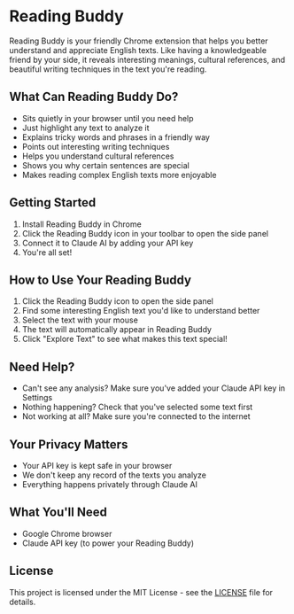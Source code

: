# Reading Buddy 

Reading Buddy is your friendly Chrome extension that helps you better understand and appreciate English texts. Like having a knowledgeable friend by your side, it reveals interesting meanings, cultural references, and beautiful writing techniques in the text you're reading.

## What Can Reading Buddy Do?

- Sits quietly in your browser until you need help
- Just highlight any text to analyze it
- Explains tricky words and phrases in a friendly way
- Points out interesting writing techniques
- Helps you understand cultural references
- Shows you why certain sentences are special
- Makes reading complex English texts more enjoyable

## Getting Started

1. Install Reading Buddy in Chrome
2. Click the Reading Buddy icon in your toolbar to open the side panel
3. Connect it to Claude AI by adding your API key
4. You're all set!

## How to Use Your Reading Buddy

1. Click the Reading Buddy icon to open the side panel
2. Find some interesting English text you'd like to understand better
3. Select the text with your mouse
4. The text will automatically appear in Reading Buddy
5. Click "Explore Text" to see what makes this text special!

## Need Help?

- Can't see any analysis? Make sure you've added your Claude API key in Settings
- Nothing happening? Check that you've selected some text first
- Not working at all? Make sure you're connected to the internet

## Your Privacy Matters

- Your API key is kept safe in your browser
- We don't keep any record of the texts you analyze
- Everything happens privately through Claude AI

## What You'll Need

- Google Chrome browser
- Claude API key (to power your Reading Buddy)

## License

This project is licensed under the MIT License - see the [LICENSE](LICENSE) file for details.
